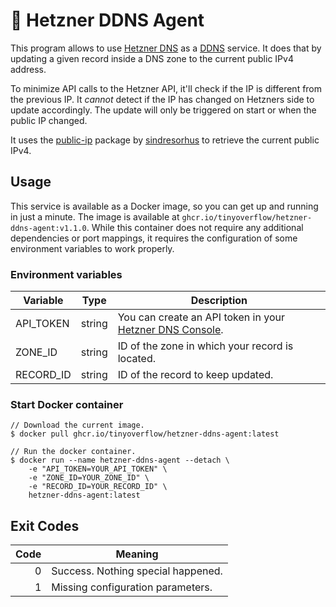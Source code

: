 # 🚀 Hetzner DDNS Agent

This program allows to use [Hetzner DNS](https://www.hetzner.com/dns-console) as
a [DDNS](https://en.wikipedia.org/wiki/Dynamic_DNS) service. It does that by updating a given record inside a DNS zone
to the current public IPv4 address.

To minimize API calls to the Hetzner API, it'll check if the IP is different from the previous IP. It *cannot* detect if
the IP has changed on Hetzners side to update accordingly. The update will only be triggered on start or when the public
IP changed.

It uses the [public-ip](https://github.com/sindresorhus/public-ip) package
by [sindresorhus](https://github.com/sindresorhus) to retrieve the current public IPv4.

## Usage

This service is available as a Docker image, so you can get up and running in just a minute. The image is available
at `ghcr.io/tinyoverflow/hetzner-ddns-agent:v1.1.0`. While this container does not require any additional dependencies
or port mappings, it requires the configuration of some environment variables to work properly.

### Environment variables

| Variable  | Type   | Description                                                                                            |
|-----------|--------|--------------------------------------------------------------------------------------------------------|
| API_TOKEN | string | You can create an API token in your [Hetzner DNS Console](https://dns.hetzner.com/settings/api-token). |
| ZONE_ID   | string | ID of the zone in which your record is located.                                                        |
| RECORD_ID | string | ID of the record to keep updated.                                                                      |

### Start Docker container

    // Download the current image.
    $ docker pull ghcr.io/tinyoverflow/hetzner-ddns-agent:latest

    // Run the docker container.
    $ docker run --name hetzner-ddns-agent --detach \
        -e "API_TOKEN=YOUR_API_TOKEN" \
        -e "ZONE_ID=YOUR_ZONE_ID" \
        -e "RECORD_ID=YOUR_RECORD_ID" \
        hetzner-ddns-agent:latest

## Exit Codes

| Code | Meaning                            |
|-----:|------------------------------------|
|    0 | Success. Nothing special happened. |
|    1 | Missing configuration parameters.  |